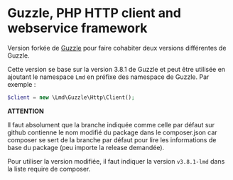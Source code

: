 Guzzle, PHP HTTP client and webservice framework
================================================

Version forkée de [Guzzle](https://github.com/guzzle/guzzle) pour faire cohabiter deux versions différentes de Guzzle.

Cette version se base sur la version 3.8.1 de Guzzle et peut être utilisée en ajoutant le namespace `Lmd` en préfixe des namespace de Guzzle. Par exemple :

```php
$client = new \Lmd\Guzzle\Http\Client();
```

**ATTENTION**

Il faut absolument que la branche indiquée comme celle par défaut sur github contienne le nom modifié du package dans le composer.json car composer se sert de la branche par défaut pour lire les informations de base du package (peu importe la release demandée).

Pour utiliser la version modifiée, il faut indiquer la version `v3.8.1-lmd` dans la liste require de composer.
